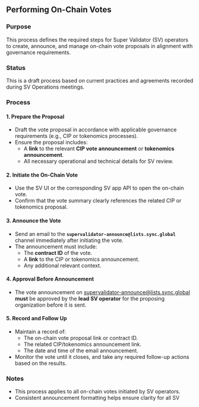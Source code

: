 ## Performing On-Chain Votes

### Purpose

This process defines the required steps for Super Validator (SV) operators to create, announce, and manage on-chain vote proposals in alignment with governance requirements.

### Status

This is a draft process based on current practices and agreements recorded during SV Operations meetings. 

### Process

#### 1. Prepare the Proposal

- Draft the vote proposal in accordance with applicable governance requirements (e.g., CIP or tokenomics processes).
- Ensure the proposal includes:
  - A **link** to the relevant **CIP vote announcement** or **tokenomics announcement**.
  - All necessary operational and technical details for SV review.

#### 2. Initiate the On-Chain Vote

- Use the SV UI or the corresponding SV app API to open the on-chain vote.
- Confirm that the vote summary clearly references the related CIP or tokenomics proposal.

#### 3. Announce the Vote

- Send an email to the **`supervalidator-announce@lists.sync.global`** channel immediately after initiating the vote.
- The announcement must include:
  - The **contract ID** of the vote.
  - A **link** to the CIP or tokenomics announcement.
  - Any additional relevant context.

#### 4. Approval Before Announcement

- The vote announcement on supervalidator-announce@lists.sync.global **must** be approved by the **lead SV operator** for the proposing organization before it is sent.

#### 5. Record and Follow Up

- Maintain a record of:
  - The on-chain vote proposal link or contract ID.
  - The related CIP/tokenomics announcement link.
  - The date and time of the email announcement.
- Monitor the vote until it closes, and take any required follow-up actions based on the results.

### Notes

- This process applies to all on-chain votes initiated by SV operators.
- Consistent announcement formatting helps ensure clarity for all SV
